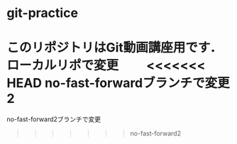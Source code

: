 # git-practice
このリポジトリはGit動画講座用です．
ローカルリポで変更　　
<<<<<<< HEAD
no-fast-forwardブランチで変更2
=======
no-fast-forward2ブランチで変更
>>>>>>> no-fast-forward2
